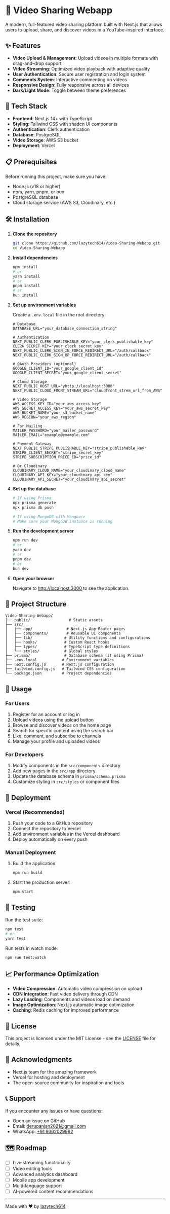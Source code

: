 # 🎥 Video Sharing Webapp

A modern, full-featured video sharing platform built with Next.js that allows users to upload, share, and discover videos in a YouTube-inspired interface.

## ✨ Features

- **Video Upload & Management**: Upload videos in multiple formats with drag-and-drop support
- **Video Streaming**: Optimized video playback with adaptive quality
- **User Authentication**: Secure user registration and login system
- **Comments System**: Interactive commenting on videos
- **Responsive Design**: Fully responsive across all devices
- **Dark/Light Mode**: Toggle between theme preferences

## 🚀 Tech Stack

- **Frontend**: Next.js 14+ with TypeScript
- **Styling**: Tailwind CSS with shadcn UI components
- **Authentication**: Clerk authentication
- **Database**: PostgreSQL
- **Video Storage**: AWS S3 bucket
- **Deployment**: Vercel 

## 📋 Prerequisites

Before running this project, make sure you have:

- Node.js (v18 or higher)
- npm, yarn, pnpm, or bun
- PostgreSQL database
- Cloud storage service (AWS S3, Cloudinary, etc.)

## 🛠️ Installation

1. **Clone the repository**
   ```bash
   git clone https://github.com/lazytech614/Video-Sharing-Webapp.git
   cd Video-Sharing-Webapp
   ```

2. **Install dependencies**
   ```bash
   npm install
   # or
   yarn install
   # or
   pnpm install
   # or
   bun install
   ```

3. **Set up environment variables**
   
   Create a `.env.local` file in the root directory:
   ```env
   # Database
   DATABASE_URL="your_database_connection_string"
   
   # Authentication
   NEXT_PUBLIC_CLERK_PUBLISHABLE_KEY="your_clerk_publishable_key"
   CLERK_SECRET_KEY="your_clerk_secret_key"
   NEXT_PUBLIC_CLERK_SIGN_IN_FORCE_REDIRECT_URL="/auth/callback"
   NEXT_PUBLIC_CLERK_SIGN_UP_FORCE_REDIRECT_URL="/auth/callback"

   # OAuth Providers (optional)
   GOOGLE_CLIENT_ID="your_google_client_id"
   GOOGLE_CLIENT_SECRET="your_google_client_secret"

   # Cloud Storage
   NEXT_PUBLIC_HOST_URL="yhttp://localhost:3000"
   NEXT_PUBLIC_CLOUD_FRONT_STREAM_URL="cloudfront_strem_url_from_AWS"
   
   # Video Storage
   AWS_ACCESS_KEY_ID="your_aws_access_key"
   AWS_SECRET_ACCESS_KEY="your_aws_secret_key"
   AWS_BUCKET_NAME="your_s3_bucket_name"
   AWS_REGION="your_aws_region"

   # For Mailing
   MAILER_PASSWORD="your_mailer_password"
   MAILER_EMAIL="example@example.com"

   # Payment Gateway
   NEXT_PUBLIC_STRIPE_PUBLISHABLE_KEY="stripe_publishable_key"
   STRIPE_CLIENT_SECRET="stripe_secret_key"
   STRIPE_SUBSCRIPTION_PRICE_ID="price_id"
   
   # Or Cloudinary
   CLOUDINARY_CLOUD_NAME="your_cloudinary_cloud_name"
   CLOUDINARY_API_KEY="your_cloudinary_api_key"
   CLOUDINARY_API_SECRET="your_cloudinary_api_secret"
   ```

4. **Set up the database**
   ```bash
   # If using Prisma
   npx prisma generate
   npx prisma db push
   
   # If using MongoDB with Mongoose
   # Make sure your MongoDB instance is running
   ```

5. **Run the development server**
   ```bash
   npm run dev
   # or
   yarn dev
   # or
   pnpm dev
   # or
   bun dev
   ```

6. **Open your browser**
   
   Navigate to [http://localhost:3000](http://localhost:3000) to see the application.

## 📁 Project Structure

```
Video-Sharing-Webapp/
├── public/                 # Static assets
├── src/
│   ├── app/               # Next.js App Router pages
│   ├── components/        # Reusable UI components
│   ├── lib/              # Utility functions and configurations
│   ├── hooks/            # Custom React hooks
│   ├── types/            # TypeScript type definitions
│   └── styles/           # Global styles
├── prisma/               # Database schema (if using Prisma)
├── .env.local           # Environment variables
├── next.config.js       # Next.js configuration
├── tailwind.config.js   # Tailwind CSS configuration
└── package.json         # Project dependencies
```

## 🎯 Usage

### For Users
1. Register for an account or log in
2. Upload videos using the upload button
3. Browse and discover videos on the home page
4. Search for specific content using the search bar
5. Like, comment, and subscribe to channels
6. Manage your profile and uploaded videos

### For Developers
1. Modify components in the `src/components` directory
2. Add new pages in the `src/app` directory
3. Update the database schema in `prisma/schema.prisma`
4. Customize styling in `src/styles` or component files

## 🚀 Deployment

### Vercel (Recommended)
1. Push your code to a GitHub repository
2. Connect the repository to Vercel
3. Add environment variables in the Vercel dashboard
4. Deploy automatically on every push

### Manual Deployment
1. Build the application:
   ```bash
   npm run build
   ```
2. Start the production server:
   ```bash
   npm start
   ```

## 🧪 Testing

Run the test suite:
```bash
npm test
# or
yarn test
```

Run tests in watch mode:
```bash
npm run test:watch
```

## 📈 Performance Optimization

- **Video Compression**: Automatic video compression on upload
- **CDN Integration**: Fast video delivery through CDN
- **Lazy Loading**: Components and videos load on demand
- **Image Optimization**: Next.js automatic image optimization
- **Caching**: Redis caching for improved performance

## 📝 License

This project is licensed under the MIT License - see the [LICENSE](LICENSE) file for details.

## 🙏 Acknowledgments

- Next.js team for the amazing framework
- Vercel for hosting and deployment
- The open-source community for inspiration and tools

## 📞 Support

If you encounter any issues or have questions:

- Open an issue on GitHub
- Email: [derupanjan2021@gmail.com](mailto:derupanjan2021@gmail.com)
- WhatsApp: [+91 9362029992](https://wa.me/919362029992)

## 🗺️ Roadmap

- [ ] Live streaming functionality
- [ ] Video editing tools
- [ ] Advanced analytics dashboard
- [ ] Mobile app development
- [ ] Multi-language support
- [ ] AI-powered content recommendations

---

Made with ❤️ by [lazytech614](https://github.com/lazytech614)